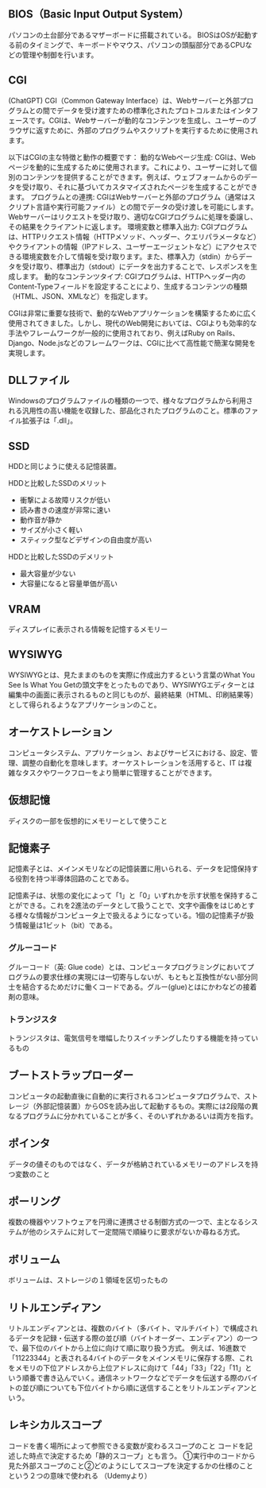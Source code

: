 ## BIOS（Basic Input Output System）

パソコンの土台部分であるマザーボードに搭載されている。
BIOSはOSが起動する前のタイミングで、キーボードやマウス、パソコンの頭脳部分であるCPUなどの管理や制御を行います。

## CGI

(ChatGPT)
CGI（Common Gateway Interface）は、Webサーバーと外部プログラムとの間でデータを受け渡すための標準化されたプロトコルまたはインタフェースです。CGIは、Webサーバーが動的なコンテンツを生成し、ユーザーのブラウザに返すために、外部のプログラムやスクリプトを実行するために使用されます。

以下はCGIの主な特徴と動作の概要です：
動的なWebページ生成: CGIは、Webページを動的に生成するために使用されます。これにより、ユーザーに対して個別のコンテンツを提供することができます。例えば、ウェブフォームからのデータを受け取り、それに基づいてカスタマイズされたページを生成することができます。
プログラムとの連携: CGIはWebサーバーと外部のプログラム（通常はスクリプト言語や実行可能ファイル）との間でデータの受け渡しを可能にします。Webサーバーはリクエストを受け取り、適切なCGIプログラムに処理を委譲し、その結果をクライアントに返します。
環境変数と標準入出力: CGIプログラムは、HTTPリクエスト情報（HTTPメソッド、ヘッダー、クエリパラメータなど）やクライアントの情報（IPアドレス、ユーザーエージェントなど）にアクセスできる環境変数を介して情報を受け取ります。また、標準入力（stdin）からデータを受け取り、標準出力（stdout）にデータを出力することで、レスポンスを生成します。
動的なコンテンツタイプ: CGIプログラムは、HTTPヘッダー内のContent-Typeフィールドを設定することにより、生成するコンテンツの種類（HTML、JSON、XMLなど）を指定します。

CGIは非常に重要な技術で、動的なWebアプリケーションを構築するために広く使用されてきました。しかし、現代のWeb開発においては、CGIよりも効率的な手法やフレームワークが一般的に使用されており、例えばRuby on Rails、Django、Node.jsなどのフレームワークは、CGIに比べて高性能で簡潔な開発を実現します。

## DLLファイル

Windowsのプログラムファイルの種類の一つで、様々なプログラムから利用される汎用性の高い機能を収録した、部品化されたプログラムのこと。標準のファイル拡張子は「.dll」。

## SSD
HDDと同じように使える記憶装置。

HDDと比較したSSDのメリット
- 衝撃による故障リスクが低い
- 読み書きの速度が非常に速い
- 動作音が静か
- サイズが小さく軽い
- スティック型などデザインの自由度が高い

HDDと比較したSSDのデメリット
- 最大容量が少ない
- 大容量になると容量単価が高い

## VRAM

ディスプレイに表示される情報を記憶するメモリー

## WYSIWYG

WYSIWYGとは、見たままのものを実際に作成出力するという言葉のWhat You See Is What You Getの頭文字をとったものであり、WYSIWYGエディターとは編集中の画面に表示されるものと同じものが、最終結果（HTML、印刷結果等）として得られるようなアプリケーションのこと。

## オーケストレーション

コンピュータシステム、アプリケーション、およびサービスにおける、設定、管理、調整の自動化を意味します。オーケストレーションを活用すると、IT は複雑なタスクやワークフローをより簡単に管理することができます。

## 仮想記憶

ディスクの一部を仮想的にメモリーとして使うこと
## 記憶素子

記憶素子とは、メインメモリなどの記憶装置に用いられる、データを記憶保持する役割を持つ半導体回路のことである。

記憶素子は、状態の変化によって「1」と「0」いずれかを示す状態を保持することができる。これを2進法のデータとして扱うことで、文字や画像をはじめとする様々な情報がコンピュータ上で扱えるようになっている。1個の記憶素子が扱う情報量は1ビット（bit）である。

### グルーコード

グルーコード（英: Glue code）とは、コンピュータプログラミングにおいてプログラムの要求仕様の実現には一切寄与しないが、もともと互換性がない部分同士を結合するためだけに働くコードである。グルー(glue)とはにかわなどの接着剤の意味。

### トランジスタ

トランジスタは、電気信号を増幅したりスイッチングしたりする機能を持っているもの

## ブートストラップローダー

コンピュータの起動直後に自動的に実行されるコンピュータプログラムで、ストレージ（外部記憶装置）からOSを読み出して起動するもの。実際には2段階の異なるプログラムに分かれていることが多く、そのいずれかあるいは両方を指す。

## ポインタ

データの値そのものではなく、データが格納されているメモリーのアドレスを持つ変数のこと

## ポーリング

複数の機器やソフトウェアを円滑に連携させる制御方式の一つで、主となるシステムが他のシステムに対して一定間隔で順繰りに要求がないか尋ねる方式。

## ボリューム

ボリュームは、ストレージの１領域を区切ったもの

## リトルエンディアン

リトルエンディアンとは、複数のバイト（多バイト、マルチバイト）で構成されるデータを記録・伝送する際の並び順（バイトオーダー、エンディアン）の一つで、最下位のバイトから上位に向けて順に取り扱う方式。
例えば、16進数で「11223344」と表される4バイトのデータをメインメモリに保存する際、これをメモリの下位アドレスから上位アドレスに向けて「44」「33」「22」「11」という順番で書き込んでいく。通信ネットワークなどでデータを伝送する際のバイトの並び順についても下位バイトから順に送信することをリトルエンディアンという。

## レキシカルスコープ

コードを書く場所によって参照できる変数が変わるスコープのこと
コードを記述した時点で決定するため「静的スコープ」とも言う。
①実行中のコードから見た外部スコープのこと②どのようにしてスコープを決定するかの仕様のことという２つの意味で使われる
（Udemyより）
